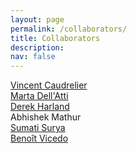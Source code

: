 ```yaml
---
layout: page
permalink: /collaborators/
title: Collaborators
description:
nav: false
---
```



<a href="https://eps.leeds.ac.uk/maths/staff/4011/dr-vincent-caudrelier" target="_self">Vincent Caudrelier</a>\
<a href="https://sites.google.com/view/martadellatti" target="_self">Marta Dell'Atti</a>\
<a href="https://eps.leeds.ac.uk/maths/staff/4034/dr-derek-harland" target="_self">Derek Harland</a>\
Abhishek Mathur\
<a href="https://sumatisuryaswebpage.wordpress.com" target="_self">Sumati Surya</a>\
<a href="https://www.york.ac.uk/maths/people/benoit-vicedo" target="_self">Benoît Vicedo</a>